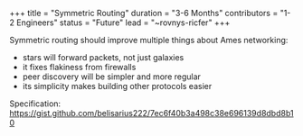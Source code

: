+++
title = "Symmetric Routing"
duration = "3-6 Months"
contributors = "1-2 Engineers"
status = "Future"
lead = "~rovnys-ricfer"
+++

Symmetric routing should improve multiple things about Ames networking:
- stars will forward packets, not just galaxies
- it fixes flakiness from firewalls
- peer discovery will be simpler and more regular
- its simplicity makes building other protocols easier

Specification: 
https://gist.github.com/belisarius222/7ec6f40b3a498c38e696139d8dbd8b10
